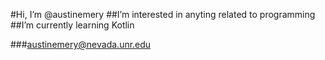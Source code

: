 #Hi, I’m @austinemery
##I’m interested in anyting related to programming
##I’m currently learning Kotlin

###austinemery@nevada.unr.edu
